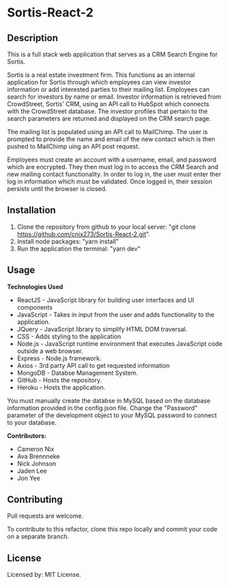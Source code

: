 # Sortis-React-2

## Description

This is a full stack web application that serves as a CRM Search Engine for Sortis.

Sortis is a real estate investment firm. This functions as an internal application for Sortis through which employees can view investor information or add interested parties to their mailing list. Employees can search for investors by name or email. Investor information is retrieved from CrowdStreet, Sortis' CRM, using an API call to HubSpot which connects with the CrowdStreet database. The investor profiles that pertain to the search parameters are returned and displayed on the CRM search page.

The mailing list is populated using an API call to MailChimp. The user is prompted to provide the name and email of the new contact which is then pushed to MailChimp uing an API post request.

Employees must create an account with a username, email, and password which are encrypted. They then must log in to access the CRM Search and new mailing contact functionality. In order to log in, the user must enter ther log in information which must be validated. Once logged in, their session persists until the browser is closed.

## Installation

1. Clone the repository from github to your local server: "git clone https://github.com/cnix273/Sortis-React-2.git".
2. Install node packages: "yarn install"
5. Run the application the terminal: "yarn dev"

## Usage

**Technologies Used**
* ReactJS - JavaScript library for building user interfaces and UI components
* JavaScript - Takes in input from the user and adds functionality to the application.
* JQuery - JavaScript library to simplify HTML DOM traversal.
* CSS - Adds styling to the application
* Node.js - JavaScript runtime environment that executes JavaScript code outside a web browser.
* Express - Node.js framework.
* Axios - 3rd party API call to get requested information
* MongoDB - Databse Management System.
* GitHub - Hosts the repository.
* Heroku - Hosts the application.

You must manually create the databse in MySQL based on the database information provided in the config.json file. Change the "Password" parameter of the development object to your MySQL password to connect to your database.

**Contributors:**
* Cameron Nix
* Ava Brennneke
* Nick Johnson
* Jaden Lee
* Jon Yee

## Contributing

Pull requests are welcome.

To contribute to this refactor, clone this repo locally and commit your code on a separate branch.

## License

Licensed by: MIT License.
